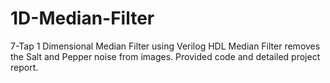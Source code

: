 # 1D-Median-Filter
7-Tap 1 Dimensional Median Filter using Verilog HDL
Median Filter removes the Salt and Pepper noise from images.
Provided code and detailed project report.
